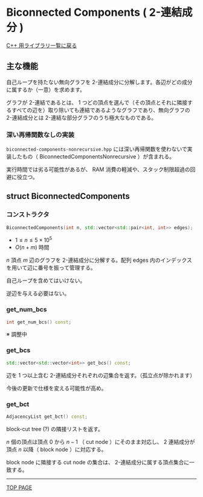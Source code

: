 # Biconnected Components ( 2-連結成分 )

[C++ 用ライブラリ一覧に戻る](../index.md)

## 主な機能

自己ループを持たない無向グラフを $2$-連結成分に分解します。各辺がどの成分に属するか（一意）を求めます。

グラフが $2$-連結であるとは、 $1$ つどの頂点を選んで（その頂点とそれに隣接するすべての辺を）取り除いても連結であるようなグラフであり、無向グラフの $2$-連結成分とは $2$-連結な部分グラフのうち極大なものである。

### 深い再帰関数なしの実装

`biconnected-components-nonrecursive.hpp` には深い再帰関数を使わないで実装したもの（ BiconnectedComponentsNonrecursive ）が含まれる。

実行時間では劣る可能性があるが、 RAM 消費の軽減や、スタック制限超過の回避に役立つ。

## struct BiconnectedComponents

### コンストラクタ

```c++
BiconnectedComponents(int n, std::vector<std::pair<int, int>> edges);
```

- $1 \leq n \leq 5 \times 10^5$
- $O(n + m)$ 時間

$n$ 頂点 $m$ 辺のグラフを $2$-連結成分に分解する。配列 edges 内のインデックスを用いて辺に番号を振って管理する。

自己ループを含めてはいけない。

逆辺を与える必要はない。

### get_num_bcs

```c++
int get_num_bcs() const;
```

※ 調整中

### get_bcs

```c++
std::vector<std::vector<int>> get_bcs() const;
```

辺を $1$ つ以上含む $2$-連結成分それぞれの辺集合を返す。（孤立点が除かれます）

今後の更新で仕様を変える可能性が高め。

### get_bct

```c++
AdjacencyList get_bct() const;
```

block-cut tree (?) の隣接リストを返す。

$n$ 個の頂点は頂点 $0$ から $n-1$ （ cut node ）にそのまま対応し、 $2$ 連結成分が頂点 $n$ 以降（ block node ）に対応する。

block node に隣接する cut node の集合は、 $2$-連結成分に属する頂点集合に一致する。

---

[TOP PAGE](https://nachiavivias.github.io/cp-library/)


<script type="text/x-mathjax-config">MathJax.Hub.Config({tex2jax:{inlineMath:[['\$','\$']],processEscapes:true},CommonHTML: {matchFontHeight:false}});</script>
<script type="text/javascript" async src="https://cdnjs.cloudflare.com/ajax/libs/mathjax/2.7.1/MathJax.js?config=TeX-MML-AM_CHTML"></script>

